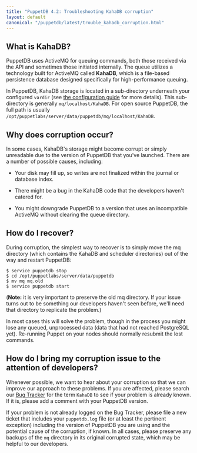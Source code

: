 ```yaml
---
title: "PuppetDB 4.2: Troubleshooting KahaDB corruption"
layout: default
canonical: "/puppetdb/latest/trouble_kahadb_corruption.html"
---
```


[configure_vardir]: ./configure.html#vardir
[tracker]: https://tickets.puppetlabs.com/browse/PDB

What is KahaDB?
-----

PuppetDB uses ActiveMQ for queuing commands, both those received via the API and sometimes those initiated internally. The queue utilizes a technology built for ActiveMQ called **KahaDB**, which is a file-based persistence database designed specifically for high-performance queuing.

In PuppetDB, KahaDB storage is located in a sub-directory underneath your configured `vardir` (see [the configuration guide][configure_vardir] for more details). This sub-directory is generally `mq/localhost/KahaDB`. For open source PuppetDB, the full path is usually `/opt/puppetlabs/server/data/puppetdb/mq/localhost/KahaDB`.

Why does corruption occur?
-----

In some cases, KahaDB's storage might become corrupt or simply unreadable
due to the version of PuppetDB that you've launched. There are a number
of possible causes, including:

* Your disk may fill up, so writes are not finalized within the journal or database index.

* There might be a bug in the KahaDB code that the developers haven't catered for.

* You might downgrade PuppetDB to a version that uses an incompatible
  ActiveMQ without clearing the queue directory.

How do I recover?
-----

During corruption, the simplest way to recover is to simply move the mq directory
(which contains the KahaDB and scheduler directories) out of the way and
restart PuppetDB:

    $ service puppetdb stop
    $ cd /opt/puppetlabs/server/data/puppetdb
    $ mv mq mq.old
    $ service puppetdb start

(**Note:** it is very important to preserve the old mq directory. If your issue
turns out to be something our developers haven't seen before, we'll need that
directory to replicate the problem.)

In most cases this will solve the problem, though in the process you might lose
any queued, unprocessed data (data that had not reached PostgreSQL yet).
Re-running Puppet on your nodes should normally resubmit the lost commands.

How do I bring my corruption issue to the attention of developers?
-----

Whenever possible, we want to hear about your corruption so that we can improve our approach to these problems. If you are affected, please search our [Bug Tracker][tracker] for the term `KahaDB` to see if your problem is already known. If it is, please add a comment with your PuppetDB version.

If your problem is not already logged on the Bug Tracker, please file a new ticket that includes your `puppetdb.log` file (or at least the pertinent exception) including the version of PuppetDB you are using and the potential cause of the corruption, if known. In all cases, please preserve any backups of the `mq` directory in its original corrupted state, which may be helpful to our developers.
